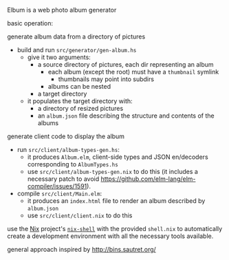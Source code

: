 Elbum is a web photo album generator

basic operation:

generate album data from a directory of pictures
 - build and run `src/generator/gen-album.hs`
   - give it two arguments:
     - a source directory of pictures, each dir representing an album
       - each album (except the root) must have a `thumbnail` symlink
         - thumbnails may point into subdirs
       - albums can be nested
     - a target directory
   - it populates the target directory with:
     - a directory of resized pictures
     - an `album.json` file describing the structure and contents of the albums

generate client code to display the album
 - run `src/client/album-types-gen.hs`:
   - it produces `Album.elm`, client-side types and JSON en/decoders corresponding to `AlbumTypes.hs`
   - use `src/client/album-types-gen.nix` to do this (it includes a necessary patch to avoid https://github.com/elm-lang/elm-compiler/issues/1591).
 - compile `src/client/Main.elm`:
   - it produces an `index.html` file to render an album described by `album.json`
   - use `src/client/client.nix` to do this

use the [Nix](https://nixos.org) project's [`nix-shell`](https://nixos.org/nix/manual/#sec-nix-shell) with the provided `shell.nix` to automatically create a development environment with all the necessary tools available.

general approach inspired by http://bins.sautret.org/
